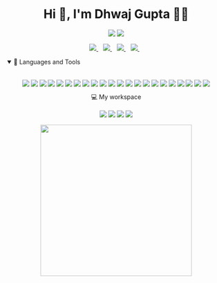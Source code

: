 <h1 align="center">Hi 👋, I'm Dhwaj Gupta 👨‍💻</h1>

<p align='center'>
  <img src="https://visitor-badge.laobi.icu/badge?page_id=dhwaj1902.dhwaj1902" />
  <a href="https://github.com/dhwaj1902?tab=followers">
  <img src="https://img.shields.io/github/followers/dhwaj1902.svg?style=social&label=Follow" />
    </a>
</p>

<p align='center'>
  <a href="https://www.linkedin.com/in/dhwaj-gupta/">
    <img src="https://img.shields.io/badge/linkedin-%230077B5.svg?&style=for-the-badge&logo=linkedin&logoColor=white" />
  </a>&nbsp;&nbsp;
  <a href="https:/twitter.com/dhwaj_gupta">
    <img src="https://img.shields.io/badge/Twitter-1DA1F2?style=for-the-badge&logo=twitter&logoColor=white" />        
  </a>&nbsp;&nbsp;
  <a href="https://instagram.com/dhwajgupta">
    <img src="https://img.shields.io/badge/instagram-%23E4405F.svg?&style=for-the-badge&logo=instagram&logoColor=white" />        
  </a>&nbsp;&nbsp;
   <a href="https://www.facebook.com/dhwaj.iitr">
    <img src="https://img.shields.io/badge/Facebook-1877F2?style=for-the-badge&logo=facebook&logoColor=white" />        
  </a>&nbsp;&nbsp;
</p>

<details open>
  <summary>🚀 Languages and Tools</summary>
  <br/>
  <p align="center">
  <img align="center" src="https://img.shields.io/badge/HTML5-E34F26?style=for-the-badge&logo=html5&logoColor=white" />
  <img align="center" src="https://img.shields.io/badge/CSS3-1572B6?style=for-the-badge&logo=css3&logoColor=white" />
  <img align="center" src="https://img.shields.io/badge/JavaScript-F7DF1E?style=for-the-badge&logo=javascript&logoColor=black" />
  <img align="center" src="https://img.shields.io/badge/Bootstrap-563D7C?style=for-the-badge&logo=bootstrap&logoColor=white" />
   <img align="center" src="https://img.shields.io/badge/React-20232A?style=for-the-badge&logo=react&logoColor=61DAFB" />
   <img align="center" src="https://img.shields.io/badge/Redux-593D88?style=for-the-badge&logo=redux&logoColor=white" />
  <img align="center" src="https://img.shields.io/badge/MongoDB-4EA94B?style=for-the-badge&logo=mongodb&logoColor=white" />
  <img align="center" src="https://img.shields.io/badge/Express.js-404D59?style=for-the-badge&logo=express&logoColor=white" />
  <img align="center" src="https://img.shields.io/badge/Node.js-43853D?style=for-the-badge&logo=node.js&logoColor=white" />
  <img align="center" src="https://img.shields.io/badge/Django-092E20?style=for-the-badge&logo=django&logoColor=white" />
  <img align="center" src="https://img.shields.io/badge/Git-F05032?style=for-the-badge&logo=git&logoColor=white" />
  <img align="center" src="https://img.shields.io/badge/C%2B%2B-00599C?style=for-the-badge&logo=c%2B%2B&logoColor=white" />
  <img align="center" src="https://img.shields.io/badge/Python-3776AB?style=for-the-badge&logo=python&logoColor=white" />
  <img align="center" src="https://img.shields.io/badge/Flutter-02569B?style=for-the-badge&logo=flutter&logoColor=white" />
  <img align="center" src="https://img.shields.io/badge/PostgreSQL-316192?style=for-the-badge&logo=postgresql&logoColor=white" />
  <img align="center" src="https://img.shields.io/badge/MySQL-00000F?style=for-the-badge&logo=mysql&logoColor=white" />
  <img align="center" src="https://img.shields.io/badge/Netlify-00C7B7?style=for-the-badge&logo=netlify&logoColor=white" />
  <img align="center" src="https://img.shields.io/badge/Heroku-430098?style=for-the-badge&logo=heroku&logoColor=white" />
  <img align="center" src="https://img.shields.io/badge/firebase-ffca28?style=for-the-badge&logo=firebase&logoColor=white" />
  <img align="center" src="https://img.shields.io/badge/Postman-FF6C37?style=for-the-badge&logo=Postman&logoColor=white" />
  <img align="center" src="https://img.shields.io/badge/Heroku-430098?style=for-the-badge&logo=heroku&logoColor=white" />
  <img align="center" src="https://img.shields.io/badge/React_Native-20232A?style=for-the-badge&logo=react&logoColor=61DAFB" />
</p>
 </details>


<!--[<img align="left" alt="Visual Studio Code" width="26px" src="https://raw.githubusercontent.com/github/explore/80688e429a7d4ef2fca1e82350fe8e3517d3494d/topics/visual-studio-code/visual-studio-code.png" />][vscode]
[<img align="left" alt="HTML5" width="26px" src="https://raw.githubusercontent.com/github/explore/80688e429a7d4ef2fca1e82350fe8e3517d3494d/topics/html/html.png" />][html]
[<img align="left" alt="CSS3" width="26px" src="https://raw.githubusercontent.com/github/explore/80688e429a7d4ef2fca1e82350fe8e3517d3494d/topics/css/css.png" />][css]
[<img align="left" alt="CSS3" width="26px" src="https://raw.githubusercontent.com/github/explore/80688e429a7d4ef2fca1e82350fe8e3517d3494d/topics/bootstrap/bootstrap.png" />][bootstrap]
[<img align="left" alt="JavaScript" width="26px" src="https://raw.githubusercontent.com/github/explore/80688e429a7d4ef2fca1e82350fe8e3517d3494d/topics/javascript/javascript.png" />][js]
[<img align="left" alt="React" width="26px" src="https://raw.githubusercontent.com/github/explore/80688e429a7d4ef2fca1e82350fe8e3517d3494d/topics/react/react.png" />][react]
[<img align="left" alt="Node.js" width="26px" src="https://raw.githubusercontent.com/github/explore/80688e429a7d4ef2fca1e82350fe8e3517d3494d/topics/nodejs/nodejs.png" />][node]
[<img align="left" alt="Node.js" width="26px" src="https://raw.githubusercontent.com/github/explore/80688e429a7d4ef2fca1e82350fe8e3517d3494d/topics/express/express.png" />][express]
[<img align="left" alt="MongoDB" width="26px" src="https://raw.githubusercontent.com/github/explore/80688e429a7d4ef2fca1e82350fe8e3517d3494d/topics/mongodb/mongodb.png" />][mongodb]
[<img align="left" alt="MongoDB" width="26px" src="https://raw.githubusercontent.com/github/explore/80688e429a7d4ef2fca1e82350fe8e3517d3494d/topics/django/django.png" />][django]
[<img align="left" alt="Git" width="26px" src="https://raw.githubusercontent.com/github/explore/80688e429a7d4ef2fca1e82350fe8e3517d3494d/topics/git/git.png" />][github]
[<img align="left" alt="Git" width="26px" src="https://raw.githubusercontent.com/github/explore/80688e429a7d4ef2fca1e82350fe8e3517d3494d/topics/cpp/cpp.png" />][cpp]
[<img align="left" alt="Git" width="26px" src="https://raw.githubusercontent.com/github/explore/80688e429a7d4ef2fca1e82350fe8e3517d3494d/topics/python/python.png" />][python]
[<img align="left" alt="Git" width="26px" src=https://raw.githubusercontent.com/github/explore/80688e429a7d4ef2fca1e82350fe8e3517d3494d/topics/flutter/flutter.png />][flutter]
[<img align="left" alt="SQL" width="26px" src=https://raw.githubusercontent.com/github/explore/80688e429a7d4ef2fca1e82350fe8e3517d3494d/topics/sql/sql.png />][sql]
[<img align="left" alt="PostgreSQL" width="26px" src=https://raw.githubusercontent.com/github/explore/80688e429a7d4ef2fca1e82350fe8e3517d3494d/topics/postgresql/postgresql.png />][post]
-->

<p align='center'>
  💻 My workspace<br/><br/>
  <img src="https://img.shields.io/badge/windows-Legion-%230078D6.svg?&style=for-the-badge&logo=windows&logoColor=white" />
  <img src="https://img.shields.io/badge/intel-core%20i7%2009th-%230071C5.svg?&style=for-the-badge&logo=intel&logoColor=white" />
  <img src="https://img.shields.io/badge/RAM-16GB-%230071C5.svg?&style=for-the-badge&logoColor=white" />
  <img src="https://img.shields.io/badge/nvidia-gtx%201660 ti-%2376B900.svg?&style=for-the-badge&logo=nvidia&logoColor=white" />
</p>

<p align='center'>
  <a href="#"><img src="https://github-readme-stats.vercel.app/api?username=dhwaj1902&show_icons=true&count_private=true&theme=dark" width="350"></a>
</p>

[twitter]: https://twitter.com/dhwaj_gupta
[instagram]: https://instagram.com/dhwajgupta
[linkedin]: https://www.linkedin.com/in/dhwaj-gupta
[facebook]: https://www.facebook.com/dhwaj.iitr
[vscode]: https://code.visualstudio.com
[html]: https://developer.mozilla.org/en-US/docs/Web/Guide/HTML/HTML5
[css]: https://developer.mozilla.org/en-US/docs/Web/CSS
[bootstrap]: https://getbootstrap.com/docs/4.5/getting-started/introduction/
[js]: https://www.javascript.com
[react]: https://reactjs.org/
[node]: https://nodejs.org/en/
[express]: https://expressjs.com/
[mongodb]: https://www.mongodb.com/
[django]: https://www.djangoproject.com/
[github]: https://github.com/
[cpp]: https://www.w3schools.com/cpp/cpp_intro.asp
[python]: https://www.python.org/
[flutter]: https://flutter.dev/
[sql]: https://www.w3schools.com/sql/
[post]: https://www.postgresql.org/
